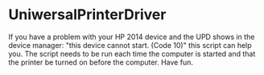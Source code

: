 # UniwersalPrinterDriver
If you have a problem with your HP 2014 device and the UPD shows in the device manager: "this device cannot start. (Code 10)" this script can help you.
The script needs to be run each time the computer is started and that the printer be turned on before the computer.
Have fun.
